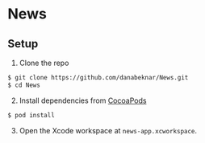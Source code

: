 # News

## Setup

1. Clone the repo
```bash
$ git clone https://github.com/danabeknar/News.git
$ cd News
```
2. Install dependencies from [CocoaPods](http://cocoapods.org/#install)
```bash
$ pod install
```
3. Open the Xcode workspace at `news-app.xcworkspace`.

